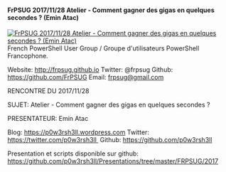 ﻿#### FrPSUG 2017/11/28 Atelier - Comment gagner des gigas en quelques secondes ? (Emin Atac)

[![FrPSUG 2017/11/28 Atelier - Comment gagner des gigas en quelques secondes ? (Emin Atac)](https://i3.ytimg.com/vi/fZly3Cg73p8/hqdefault.jpg "FrPSUG 2017/11/28 Atelier - Comment gagner des gigas en quelques secondes ? (Emin Atac)")](https://www.youtube.com/watch?v=fZly3Cg73p8)
French PowerShell User Group / Groupe d'utilisateurs PowerShell Francophone.

Website: http://frpsug.github.io
Twitter: @frpsug
Github: https://github.com/FrPSUG
Email: frpsug@gmail.com


RENCONTRE DU 2017/11/28

SUJET: Atelier - Comment gagner des gigas en quelques secondes ?

PRESENTATEUR: Emin Atac

Blog: https://p0w3rsh3ll.wordpress.com 
Twitter: https://twitter.com/p0w3rsh3ll 
Github: https://github.com/p0w3rsh3ll



Presentation et scripts disponible sur github: https://github.com/p0w3rsh3ll/Presentations/tree/master/FRPSUG/2017


